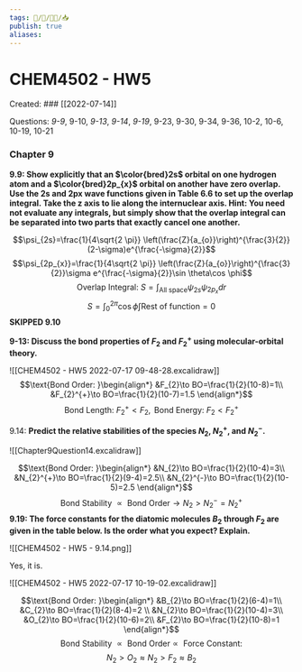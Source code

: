 ```yaml
---
tags: 🧠️/📝️/👨‍🏫/📥️
publish: true
aliases: 
---
```

# CHEM4502 - HW5
Created: ### [[2022-07-14]]

Questions: *9-9*, 9-10, *9-13*, *9-14*, *9-19*, 9-23, 9-30, 9-34, 9-36, 10-2, 10-6, 10-19, 10-21

### Chapter 9

**9.9: Show explicitly that an $\color{bred}2s$ orbital on one hydrogen atom and a $\color{bred}2p_{x}$ orbital on another have zero overlap. Use the 2s and 2px wave functions given in Table 6.6 to set up the overlap integral. Take the z axis to lie along the internuclear axis. Hint: You need not evaluate any integrals, but simply show that the overlap integral can be separated into two parts that exactly cancel one another.**

$$\psi_{2s}=\frac{1}{4\sqrt{2 \pi}} \left(\frac{Z}{a_{o}}\right)^{\frac{3}{2}}(2-\sigma)e^{\frac{-\sigma}{2}}$$
$$\psi_{2p_{x}}=\frac{1}{4\sqrt{2 \pi}} \left(\frac{Z}{a_{o}}\right)^{\frac{3}{2}}\sigma e^{\frac{-\sigma}{2}}\sin \theta\cos \phi$$
$$\text{Overlap Integral: }S=\int_{\text{All space}}\psi_{2s}\psi_{2p_{x}} dr$$
$$S=\int_{0}^{2\pi}\cos\phi\int \text{Rest of function}=0$$
**SKIPPED 9.10**


**9-13: Discuss the bond properties of $F_2$ and $F_{2}^{+}$ using molecular-orbital theory.**

![[CHEM4502 - HW5 2022-07-17 09-48-28.excalidraw]]
$$\text{Bond Order: }\begin{align*}
&F_{2}\to BO=\frac{1}{2}(10-8)=1\\
&F_{2}^{+}\to BO=\frac{1}{2}(10-7)=1.5
\end{align*}$$
$$\text{Bond Length: } F_{2}^{+}<F_{2}, \text{ Bond Energy: }F_{2}<F_{2}^{+}$$

9.14: **Predict the relative stabilities of the species $N_2$, $N_{2}^{+}$, and $N_{2}^{-}$.**

![[Chapter9Question14.excalidraw]]

$$\text{Bond Order: }\begin{align*}
&N_{2}\to BO=\frac{1}{2}(10-4)=3\\
&N_{2}^{+}\to BO=\frac{1}{2}(9-4)=2.5\\
&N_{2}^{-}\to BO=\frac{1}{2}(10-5)=2.5
\end{align*}$$
$$\text{Bond Stability } \propto \text{ Bond Order} \to N_{2}>N_{2}^{-}=N_{2}^{+}$$
**9.19: The force constants for the diatomic molecules $B_2$ through $F_2$ are given in the table below. Is the order what you expect? Explain.**

![[CHEM4502 - HW5 - 9.14.png]]

Yes, it is.

![[CHEM4502 - HW5 2022-07-17 10-19-02.excalidraw]]

$$\text{Bond Order: }\begin{align*}
&B_{2}\to BO=\frac{1}{2}(6-4)=1\\
&C_{2}\to BO=\frac{1}{2}(8-4)=2 \\
&N_{2}\to BO=\frac{1}{2}(10-4)=3\\
&O_{2}\to BO=\frac{1}{2}(10-6)=2\\
&F_{2}\to BO=\frac{1}{2}(10-8)=1
\end{align*}$$
$$\text{Bond Stability } \propto \text{ Bond Order}\propto \text{ Force Constant}:$$
$$N_{2}>O_{2}\approx N_{2}>F_{2}\approx B_{2}$$
